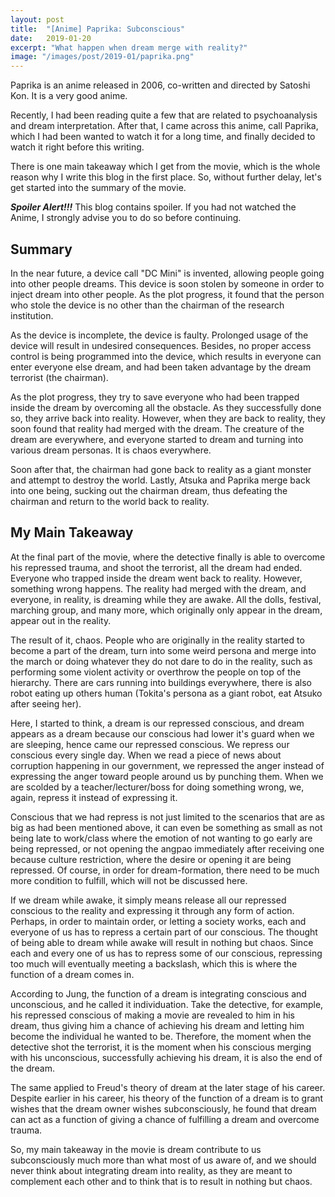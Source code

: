 ```yaml
---
layout: post
title:  "[Anime] Paprika: Subconscious"
date:   2019-01-20
excerpt: "What happen when dream merge with reality?"
image: "/images/post/2019-01/paprika.png"
---
```


Paprika is an anime released in 2006, co-written and directed by Satoshi Kon. It is a very good anime. 

Recently, I had been reading quite a few that are related to psychoanalysis and dream interpretation. After that, I came across this anime, call Paprika, which I had been wanted to watch it for a long time, and finally decided to watch it right before this writing. 

There is one main takeaway which I get from the movie, which is the whole reason why I write this blog in the first place. So, without further delay, let's get started into the summary of the movie. 

***Spoiler Alert!!!*** This blog contains spoiler. If you had not watched the Anime, I strongly advise you to do so before continuing.

## Summary

In the near future, a device call "DC Mini" is invented, allowing people going into other people dreams. This device is soon stolen by someone in order to inject dream into other people. As the plot progress, it found that the person who stole the device is no other than the chairman of the research institution. 

As the device is incomplete, the device is faulty. Prolonged usage of the device will result in undesired consequences. Besides, no proper access control is being programmed into the device, which results in everyone can enter everyone else dream, and had been taken advantage by the dream terrorist (the chairman). 

As the plot progress, they try to save everyone who had been trapped inside the dream by overcoming all the obstacle. As they successfully done so, they arrive back into reality. However, when they are back to reality, they soon found that reality had merged with the dream. The creature of the dream are everywhere, and everyone started to dream and turning into various dream personas. It is chaos everywhere. 

Soon after that, the chairman had gone back to reality as a giant monster and attempt to destroy the world. Lastly, Atsuka and Paprika merge back into one being, sucking out the chairman dream, thus defeating the chairman and return to the world back to reality. 

## My Main Takeaway

At the final part of the movie, where the detective finally is able to overcome his repressed trauma, and shoot the terrorist, all the dream had ended. Everyone who trapped inside the dream went back to reality. However, something wrong happens. The reality had merged with the dream, and everyone, in reality, is dreaming while they are awake. All the dolls, festival, marching group, and many more, which originally only appear in the dream, appear out in the reality. 

The result of it, chaos. People who are originally in the reality started to become a part of the dream, turn into some weird persona and merge into the march or doing whatever they do not dare to do in the reality, such as performing some violent activity or overthrow the people on top of the hierarchy. There are cars running into buildings everywhere, there is also robot eating up others human (Tokita's persona as a giant robot, eat Atsuko after seeing her). 

Here, I started to think, a dream is our repressed conscious, and dream appears as a dream because our conscious had lower it's guard when we are sleeping, hence came our repressed conscious. We repress our conscious every single day. When we read a piece of news about corruption happening in our government, we repressed the anger instead of expressing the anger toward people around us by punching them. When we are scolded by a teacher/lecturer/boss for doing something wrong, we, again, repress it instead of expressing it. 

Conscious that we had repress is not just limited to the scenarios that are as big as had been mentioned above, it can even be something as small as not being late to work/class where the emotion of not wanting to go early are being repressed, or not opening the angpao immediately after receiving one because culture restriction, where the desire or opening it are being repressed. Of course, in order for dream-formation, there need to be much more condition to fulfill, which will not be discussed here. 

If we dream while awake, it simply means release all our repressed conscious to the reality and expressing it through any form of action. Perhaps, in order to maintain order, or letting a society works, each and everyone of us has to repress a certain part of our conscious. The thought of being able to dream while awake will result in nothing but chaos. Since each and every one of us has to repress some of our conscious, repressing too much will eventually meeting a backslash, which this is where the function of a dream comes in. 

According to Jung, the function of a dream is integrating conscious and unconscious, and he called it individuation. Take the detective, for example, his repressed conscious of making a movie are revealed to him in his dream, thus giving him a chance of achieving his dream and letting him become the individual he wanted to be. Therefore, the moment when the detective shot the terrorist, it is the moment when his conscious merging with his unconscious, successfully achieving his dream, it is also the end of the dream. 

The same applied to Freud's theory of dream at the later stage of his career. Despite earlier in his career, his theory of the function of a dream is to grant wishes that the dream owner wishes subconsciously, he found that dream can act as a function of giving a chance of fulfilling a dream and overcome trauma. 

So, my main takeaway in the movie is dream contribute to us subconsciously much more than what most of us aware of, and we should never think about integrating dream into reality, as they are meant to complement each other and to think that is to result in nothing but chaos. 